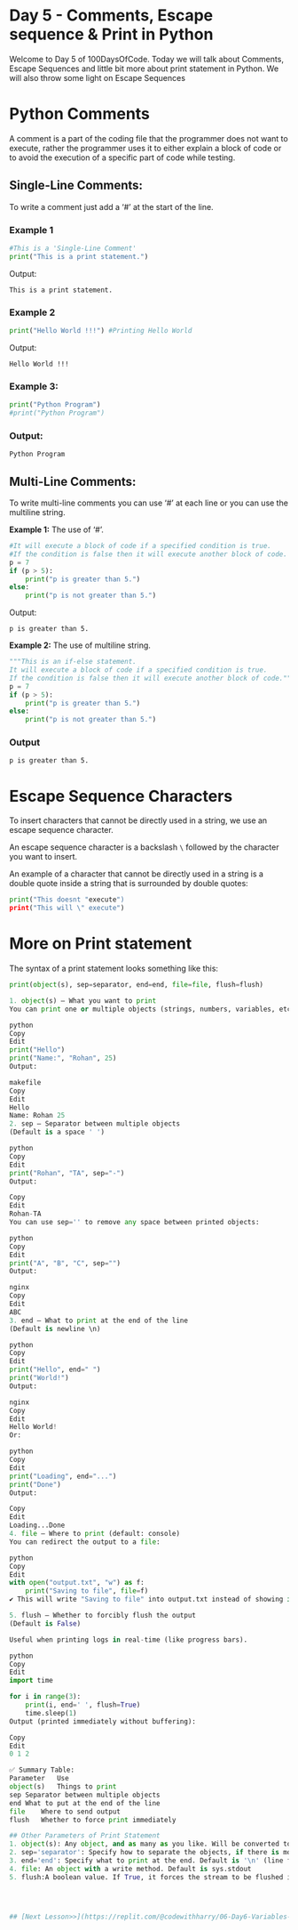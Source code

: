 # Day 5 - Comments, Escape sequence & Print in Python

Welcome to Day 5 of 100DaysOfCode. Today we will talk about Comments, Escape Sequences and little bit more about print statement in Python.
We will also throw some light on Escape Sequences

# Python Comments
A comment is a part of the coding file that the programmer does not want to execute, rather the programmer uses it to either explain a block of code or to avoid the execution of a specific part of code while testing.

## Single-Line Comments:

To write a comment just add a ‘#’ at the start of the line.

### Example 1

```python
#This is a 'Single-Line Comment'
print("This is a print statement.")
``` 

Output:

```markup
This is a print statement. 
``` 

### Example 2

```python
print("Hello World !!!") #Printing Hello World
```

Output:

```markup
Hello World !!!
``` 

### Example 3:

```python
print("Python Program")
#print("Python Program")
``` 

### Output: 

```markup
Python Program
``` 
## Multi-Line Comments:

To write multi-line comments you can use ‘#’ at each line or you can use the multiline string.

**Example 1:** The use of ‘#’.

```python
#It will execute a block of code if a specified condition is true.
#If the condition is false then it will execute another block of code.
p = 7
if (p > 5):
    print("p is greater than 5.")
else:
    print("p is not greater than 5.")
```


Output:

```markup
p is greater than 5.
```


**Example 2:** The use of multiline string.

```python
"""This is an if-else statement.
It will execute a block of code if a specified condition is true.
If the condition is false then it will execute another block of code."""
p = 7
if (p > 5):
    print("p is greater than 5.")
else:
    print("p is not greater than 5.")
```


### Output

```markup
p is greater than 5.
```

# Escape Sequence Characters

To insert characters that cannot be directly used in a string, we use an escape sequence character.

An escape sequence character is a backslash  `\`  followed by the character you want to insert.

An example of a character that cannot be directly used in a string is a double quote inside a string that is surrounded by double quotes:

```python
print("This doesnt "execute")
print("This will \" execute")
```

# More on Print statement
The syntax of a print statement looks something like this:

```python
print(object(s), sep=separator, end=end, file=file, flush=flush)

1. object(s) — What you want to print
You can print one or multiple objects (strings, numbers, variables, etc.).

python
Copy
Edit
print("Hello")
print("Name:", "Rohan", 25)
Output:

makefile
Copy
Edit
Hello
Name: Rohan 25
2. sep — Separator between multiple objects
(Default is a space ' ')

python
Copy
Edit
print("Rohan", "TA", sep="-")
Output:

Copy
Edit
Rohan-TA
You can use sep='' to remove any space between printed objects:

python
Copy
Edit
print("A", "B", "C", sep="")
Output:

nginx
Copy
Edit
ABC
3. end — What to print at the end of the line
(Default is newline \n)

python
Copy
Edit
print("Hello", end=" ")
print("World!")
Output:

nginx
Copy
Edit
Hello World!
Or:

python
Copy
Edit
print("Loading", end="...")
print("Done")
Output:

Copy
Edit
Loading...Done
4. file — Where to print (default: console)
You can redirect the output to a file:

python
Copy
Edit
with open("output.txt", "w") as f:
    print("Saving to file", file=f)
✔️ This will write "Saving to file" into output.txt instead of showing in the terminal.

5. flush — Whether to forcibly flush the output
(Default is False)

Useful when printing logs in real-time (like progress bars).

python
Copy
Edit
import time

for i in range(3):
    print(i, end=' ', flush=True)
    time.sleep(1)
Output (printed immediately without buffering):

Copy
Edit
0 1 2 

✅ Summary Table:
Parameter	Use
object(s)	Things to print
sep	Separator between multiple objects
end	What to put at the end of the line
file	Where to send output
flush	Whether to force print immediately

## Other Parameters of Print Statement 
1. object(s): Any object, and as many as you like. Will be converted to string before printed
2. sep='separator': Specify how to separate the objects, if there is more than one. Default is ' '
3. end='end': Specify what to print at the end. Default is '\n' (line feed)
4. file: An object with a write method. Default is sys.stdout
5. flush:A boolean value. If True, it forces the stream to be flushed immediately, which is useful in buffering scenarios. The default value is False.




## [Next Lesson>>](https://replit.com/@codewithharry/06-Day6-Variables-and-Data-Types)
